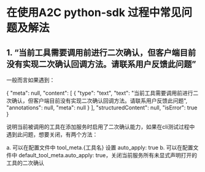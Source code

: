 # 在使用A2C python-sdk 过程中常见问题及解法

## 1. “当前工具需要调用前进行二次确认，但客户端目前没有实现二次确认回调方法。请联系用户反馈此问题”

一般而言如果遇到：

{
  "meta": null,
  "content": [
    {
      "type": "text",
      "text": "当前工具需要调用前进行二次确认，但客户端目前没有实现二次确认回调方法。请联系用户反馈此问题",
      "annotations": null,
      "meta": null
    }
  ],
  "structuredContent": null,
  "isError": true
}

说明当前被调用的工具在添加服务时启用了二次确认能力，如果在cli测试过程中遇到此问题，想要关闭，有两个方法：

a. 可以在配置文件中 tool_meta.{工具名} 设置 auto_apply: true
b. 可以在配置文件中 default_tool_meta.auto_apply: true，关闭当前服务所有未显式声明打开的工具的二次确认

